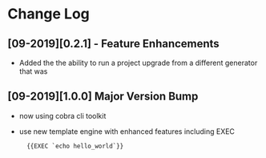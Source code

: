 # Change Log

## [09-2019][0.2.1] - Feature Enhancements

- Added the the ability to run a project upgrade from a different generator that was

## [09-2019][1.0.0] Major Version Bump

- now using cobra cli toolkit
- use new template engine with enhanced features including EXEC

  ```golang
    {{EXEC `echo hello_world`}}
  ```
